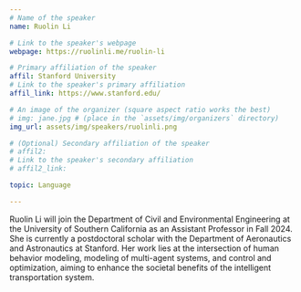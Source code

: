 ```yaml
---
# Name of the speaker
name: Ruolin Li

# Link to the speaker's webpage
webpage: https://ruolinli.me/ruolin-li

# Primary affiliation of the speaker
affil: Stanford University
# Link to the speaker's primary affiliation
affil_link: https://www.stanford.edu/

# An image of the organizer (square aspect ratio works the best)
# img: jane.jpg # (place in the `assets/img/organizers` directory)
img_url: assets/img/speakers/ruolinli.png

# (Optional) Secondary affiliation of the speaker
# affil2:
# Link to the speaker's secondary affiliation
# affil2_link:

topic: Language

---
```


<!-- Whatever you write below will show up as the speaker's bio -->

Ruolin Li will join the Department of Civil and Environmental Engineering at the University of Southern California as an Assistant Professor in Fall 2024. She is currently a postdoctoral scholar with the Department of Aeronautics and Astronautics at Stanford. Her work lies at the intersection of human behavior modeling, modeling of multi-agent systems, and control and optimization, aiming to enhance the societal benefits of the intelligent transportation system.
